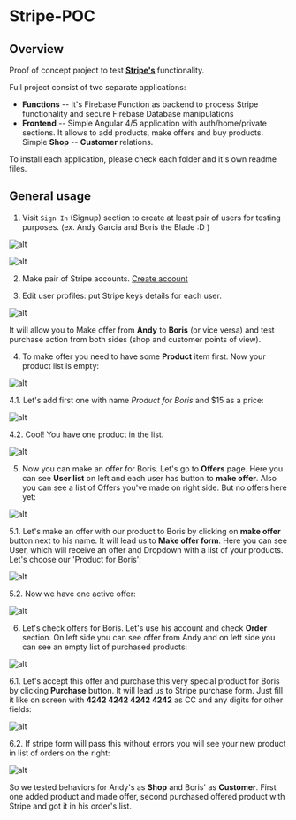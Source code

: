 # Stripe-POC

## Overview

Proof of concept project to test [**Stripe's**](http://stripe.com) functionality.

Full project consist of two separate applications:
- **Functions** -- It's Firebase Function as backend to process Stripe functionality and secure Firebase Database manipulations
- **Frontend** -- Simple Angular 4/5 application with auth/home/private sections. It allows to add products, make offers and buy products. Simple **Shop** -- **Customer** relations.

To install each application, please check each folder and it's own readme files.

## General usage

1. Visit `Sign In` (Signup) section to create at least pair of users for testing purposes. (ex. Andy Garcia and Boris the Blade :D )

![alt](_readme/signup_1.png)

![alt](_readme/signup_2.png)

2. Make pair of Stripe accounts. [Create account](https://dashboard.stripe.com/register)

3. Edit user profiles: put Stripe keys details for each user.

![alt](_readme/stripe_keys.png)

It will allow you to Make offer from **Andy** to **Boris** (or vice versa) and test purchase action from both sides (shop and customer points of view).

4. To make offer you need to have some **Product** item first. Now your product list is empty:

![alt](_readme/products_empty.png)

4.1. Let's add first one with name *Product for Boris* and $15 as a price:

![alt](_readme/product_adding.png)

4.2. Cool! You have one product in the list.

![alt](_readme/product_added.png)

5. Now you can make an offer for Boris. Let's go to **Offers** page. Here you can see **User list** on left and each user has button to **make offer**. Also you can see a list of Offers you've made on right side. But no offers here yet:

![alt](_readme/offer_start.png)

5.1. Let's make an offer with our product to Boris by clicking on **make offer** button next to his name. It will lead us to **Make offer form**. Here you can see User, which will receive an offer and Dropdown with a list of your products. Let's choose our 'Product for Boris':

![alt](_readme/offer_form.png)

5.2. Now we have one active offer:

![alt](_readme/offer_added.png)

6. Let's check offers for Boris. Let's use his account and check **Order** section. On left side you can see offer from Andy and on left side you can see an empty list of purchased products:

![alt](_readme/offer_to_buy.png)

6.1. Let's accept this offer and purchase this very special product for Boris by clicking **Purchase** button. It will lead us to Stripe purchase form. Just fill it like on screen with **4242 4242 4242 4242** as CC and any digits for other fields:

![alt](_readme/purchasing.png)

6.2. If stripe form will pass this without errors you will see your new product in list of orders on the right:

![alt](_readme/order_bought.png)

So we tested behaviors for Andy's as **Shop** and Boris' as **Customer**. First one added product and made offer, second purchased offered product with Stripe and got it in his order's list.
